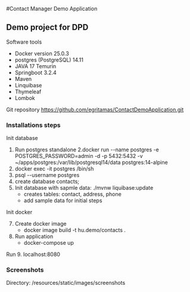 #Contact Manager Demo Application

## Demo project for DPD


Software tools

- Docker version 25.0.3
- postgres (PostgreSQL) 14.11
- JAVA 17 Temurin
- Springboot 3.2.4
- Maven
- Linquibase
- Thymeleaf 
- Lombok

Git repository
https://github.com/egritamas/ContactDemoApplication.git

### Installations steps

Init database

1. Run postgres standalone
2.docker run --name postgres -e POSTGRES_PASSWORD=admin -d -p 5432:5432 -v ~/apps/postgres:/var/lib/postgresql14/data postgres:14-alpine
3. docker exec -it postgres /bin/sh
4. psql --username postgres
5. create database contacts;
6. Init database with sapmle data: ./mvnw liquibase:update
   - creates tables: contact, address, phone
   - add sample data for initial steps 
   
Init docker

7. Create docker image
   - docker image build -t hu.demo/contacts .
8. Run application
   - docker-compose up
   

Run
9. localhost:8080

### Screenshots

 Directory: /resources/static/images/screenshots